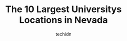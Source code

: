 ---
layout: ampstory
image: https://i0.wp.com/paketmu.com/wp-content/uploads/2023/06/university-of-nevada-reno-redfield-campus-0-in-nevada-1686370183.jpeg?resize=640,853
author: techidn
featured: false
description: Explore the diverse University scene in Nevada, home to an incredible selection of 10 establishments catering to every taste. Whether youre in search of iconic favorites or undiscovered tre
title: The 10 Largest Universitys Locations in Nevada
cover:
   title: The 10 Largest Universitys Locations in Nevada
   subtitle: RICKPATE
   background: https://paketmu.com/wp-content/uploads/2023/06/university-of-nevada-reno-redfield-campus-0-in-nevada-1686370183.jpeg

pages: 
 - layout: thirds
   top: <h1>#1 University of Nevada, Las Vegas</h1>
   bottom: "<p>They have a strict policy stating that even if you have a concealed carry permit, you are not allowed to defend your life if there is an active shooter or robber. The pol</p>"
   background: https://paketmu.com/wp-content/uploads/2023/06/university-of-nevada-reno-redfield-campus-1-in-nevada-1686370183.jpeg
   backgroundblur: true
 - layout: thirds
   top: <h1>#2 University of Nevada, Reno</h1>
   bottom: "<p>Beautiful campus, and robots delivering snacks!</p>"
   background: https://paketmu.com/wp-content/uploads/2023/06/university-of-nevada-reno-redfield-campus-2-in-nevada-1686370184.jpeg
   cta:
      link: https://paketmu.com/the-10-largest-universitys-locations-in-nevada/
      text: The 10 Largest Universitys Locations in Nevada
 - layout: thirds
   top: <h1>#3 College of Southern Nevada</h1>
   bottom: "<p>Wow so I went here 10 plus years ago and recently enrolled. Its so much different but its BETTER THAN IT EVER WAS. Staff is great, no hidden hoops very direct great cla</p>"
   background: https://paketmu.com/wp-content/uploads/2023/06/university-of-nevada-reno-redfield-campus-3-in-nevada-1686370185.jpeg
   cta:
      link: https://paketmu.com/the-10-largest-universitys-locations-in-nevada/
      text: The 10 Largest Universitys Locations in Nevada
 - layout: thirds
   top: <h1>#4 Nevada State College</h1>
   bottom: "<p>1300 Nevada State Dr, Henderson, NV 89002, United States</p>"
   background: https://images.unsplash.com/photo-1618005182384-a83a8bd57fbe?ixlib=rb-4.0.3&ixid=MnwxMjA3fDB8MHxwaG90by1wYWdlfHx8fGVufDB8fHx8&auto=format&fit=crop&w=640&h=853&q=80
   cta:
      link: https://paketmu.com/the-10-largest-universitys-locations-in-nevada/
      text: The 10 Largest Universitys Locations in Nevada
 - layout: thirds
   top: <h1>#5 DeVry University</h1>
   bottom: "<p>2490 Paseo Verde Pkwy #150, Henderson, NV 89074, United States</p>"
   background: https://images.unsplash.com/photo-1591393223703-56fe1347ac62?ixlib=rb-4.0.3&ixid=MnwxMjA3fDB8MHxwaG90by1wYWdlfHx8fGVufDB8fHx8&auto=format&fit=crop&w=640&h=853&q=80
   cta:
      link: https://paketmu.com/the-10-largest-universitys-locations-in-nevada/
      text: The 10 Largest Universitys Locations in Nevada
 - layout: thirds
   top: <h1>#6 Touro University Nevada</h1>
   bottom: "<p>874 American Pacific Dr, Henderson, NV 89014, United States</p>"
   background: https://images.unsplash.com/photo-1574169208507-84376144848b?ixlib=rb-4.0.3&ixid=MnwxMjA3fDB8MHxwaG90by1wYWdlfHx8fGVufDB8fHx8&auto=format&fit=crop&w=640&h=853&q=80
   cta:
      link: https://paketmu.com/the-10-largest-universitys-locations-in-nevada/
      text: The 10 Largest Universitys Locations in Nevada
 - layout: thirds
   top: <h1>#7 University of Nevada, Reno at Lake Tahoe</h1>
   bottom: "<p>999 Tahoe Blvd, Incline Village, NV 89451, United States</p>"
   background: https://images.unsplash.com/photo-1597773150796-e5c14ebecbf5?ixlib=rb-4.0.3&ixid=MnwxMjA3fDB8MHxwaG90by1wYWdlfHx8fGVufDB8fHx8&auto=format&fit=crop&w=640&h=853&q=80
   cta:
      link: https://paketmu.com/the-10-largest-universitys-locations-in-nevada/
      text: The 10 Largest Universitys Locations in Nevada
 - layout: thirds
   middle: Continue reading...
   background: https://images.unsplash.com/photo-1595364397663-fca4f075d796?ixlib=rb-4.0.3&ixid=MnwxMjA3fDB8MHxwaG90by1wYWdlfHx8fGVufDB8fHx8&auto=format&fit=crop&w=640&h=853&q=80
   cta:
      link: https://paketmu.com/the-10-largest-universitys-locations-in-nevada/
      text: The 10 Largest Universitys Locations in Nevada
      
---